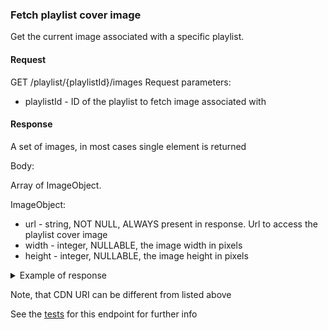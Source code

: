 ### Fetch playlist cover image

Get the current image associated with a specific playlist.

#### Request

GET /playlist/{playlistId}/images
Request parameters:

- playlistId - ID of the playlist to fetch image associated with

#### Response

A set of images, in most cases single element is returned

Body:

Array of ImageObject.

ImageObject:

- url - string, NOT NULL, ALWAYS present in response. Url to access the playlist cover image
- width - integer, NULLABLE, the image width in pixels
- height - integer, NULLABLE, the image height in pixels

<details>
<summary>Example of response</summary>


```json
{
  "images": [
    {
      "url": "https://i.pinimg.com/564x/9b/34/1a/9b341ae067ce9e8fc554538ff669b089.jpg",
      "width": null,
      "height": null
    }
  ],
  "empty": false
}
```
</details>

Note, that CDN URI can be different from listed above

See the [tests](/src/test/java/com/odeyalo/sonata/playlists/controller/FetchPlaylistCoverImageEndpointTest.java) for this
endpoint for further info
